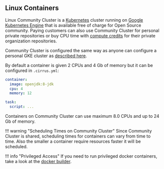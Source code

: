 ## Linux Containers

Linux Community Cluster is a [Kubernetes](https://kubernetes.io/) cluster running on [Google Kubernetes Engine](/guide/supported-computing-services.md#google-kubernetes-engine)
that is available free of charge for Open Source community. Paying customers can also use Community Cluster for 
personal private repositories or buy CPU time with [compute credits](/pricing.md#compute-credits) for their private organization repositories.

Community Cluster is configured the same way as anyone can configure a personal GKE cluster as [described here](/guide/supported-computing-services.md#google-kubernetes-engine).

By default a container is given 2 CPUs and 4 Gb of memory but it can be configured in `.cirrus.yml`:

```yaml
container:
  image: openjdk:8-jdk
  cpu: 4
  memory: 12

task:
  script: ...
``` 

Containers on Community Cluster can use maximum 8.0 CPUs and up to 24 Gb of memory. 

!!! warning "Scheduling Times on Community Cluster"
    Since Community Cluster is shared, scheduling times for containers can vary from time to time. Also the smaller a container 
    require resources faster it will be scheduled.

!!! info "Privileged Access"
    If you need to run privileged docker containers, take a look at the [docker builder](/guide/docker-builder.md).
